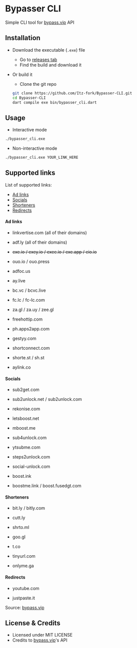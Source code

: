 # Bypasser CLI

Simple CLI tool for [bypass.vip](https://bypass.vip/) API

## Installation

- Download the executable (`.exe`) file
    - Go to [releases tab](https://github.com/Itz-fork/Bypasser-CLI/releases)
    - Find the build and download it

- Or build it
    - Clone the git repo
    ```bash
    git clone https://github.com/Itz-fork/Bypasser-CLI.git
    cd Bypasser-CLI
    dart compile exe bin/bypasser_cli.dart
    ```

## Usage

- Interactive mode
```bash
./bypasser_cli.exe
```

- Non-interactive mode
```bash
./bypasser_cli.exe YOUR_LINK_HERE
```


## Supported links

List of supported links:
   - [Ad links](#ad-links)
   - [Socials](#socials)
   - [Shorteners](#shorteners)
   - [Redirects](#redirects)

#### Ad links

- linkvertise.com (all of their domains)

- adf.ly (all of their domains)

- ~~exe.io / exey.io / exee.io / exe.app / eio.io~~

- ouo.io / ouo.press

- adfoc.us

- ay.live

- bc.vc / bcvc.live

- fc.lc / fc-lc.com

- za.gl / za.uy / zee.gl

- freehottip.com

- ph.apps2app.com

- gestyy.com

- shortconnect.com

- shorte.st / sh.st

- aylink.co

#### Socials

- sub2get.com

- sub2unlock.net / sub2unlock.com

- rekonise.com

- letsboost.net

- mboost.me

- sub4unlock.com

- ytsubme.com

- steps2unlock.com

- social-unlock.com

- boost.ink

- boostme.link / boost.fusedgt.com

#### Shorteners

- bit.ly / bitly.com

- cutt.ly

- shrto.ml

- goo.gl

- t.co

- tinyurl.com

- onlyme.ga

#### Redirects

- youtube.com

- justpaste.it

Source: [bypass.vip](https://bypass.vip/)


## License & Credits

- Licensed under MIT LICENSE
- Credits to [bypass.vip](https://bypass.vip/)'s API
